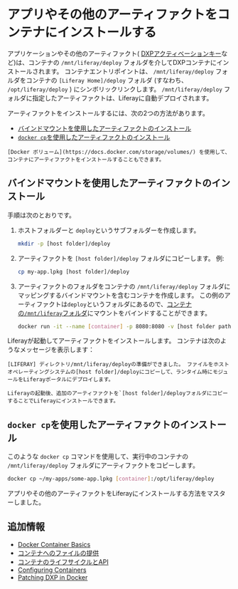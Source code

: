# アプリやその他のアーティファクトをコンテナにインストールする

アプリケーションやその他のアーティファクト( [DXPアクティベーションキー](../../setting-up-liferay/activating-liferay-dxp.md)など)は、コンテナの `/mnt/liferay/deploy` フォルダを介してDXPコンテナにインストールされます。 コンテナエントリポイントは、 `/mnt/liferay/deploy` フォルダをコンテナの `[Liferay Home]/deploy` フォルダ (すなわち、 `/opt/liferay/deploy` ) にシンボリックリンクします。 `/mnt/liferay/deploy` フォルダに指定したアーティファクトは、Liferayに自動デプロイされます。

アーティファクトをインストールするには、次の2つの方法があります。

  - [バインドマウントを使用したアーティファクトのインストール](#installing-artifacts-using-a-bind-mount)
  - [`docker cp`を使用したアーティファクトのインストール](#installing-artifacts-using-docker-cp)

<!-- end list -->

```{note}
[Docker ボリューム](https://docs.docker.com/storage/volumes/) を使用して、コンテナにアーティファクトをインストールすることもできます。
```

## バインドマウントを使用したアーティファクトのインストール

手順は次のとおりです。

1.  ホストフォルダーと `deploy`というサブフォルダーを作成します。

    ``` bash
    mkdir -p [host folder]/deploy
    ```

2.  アーティファクトを `[host folder]/deploy` フォルダにコピーします。 例:

    ``` bash
    cp my-app.lpkg [host folder]/deploy
    ```

3.  アーティファクトのフォルダをコンテナの `/mnt/liferay/deploy` フォルダにマッピングするバインドマウントを含むコンテナを作成します。 この例のアーティファクトは`deploy`というフォルダにあるので、[コンテナの`/mnt/liferay`フォルダ](./providing-files-to-the-container.md#bind-mounting-a-host-folder-to-mnt-liferay)にマウントをバインドすることができます。

    ``` bash
    docker run -it --name [container] -p 8080:8080 -v [host folder path]:/mnt/liferay liferay/dxp:[tag]
    ```

Liferayが起動してアーティファクトをインストールします。 コンテナは次のようなメッセージを表示します：

``` message
[LIFERAY] ディレクトリ/mnt/liferay/deployの準備ができました。 ファイルをホストオペレーティングシステムの[host folder]/deployにコピーして、ランタイム時にモジュールをLiferayポータルにデプロイします。
```

```{note}
Liferayの起動後、追加のアーティファクトを`[host folder]/deployフォルダにコピーすることでLiferayにインストールできます。
```

## `docker cp`を使用したアーティファクトのインストール

このような `docker cp` コマンドを使用して、実行中のコンテナの `/mnt/liferay/deploy` フォルダにアーティファクトをコピーします。

``` bash
docker cp ~/my-apps/some-app.lpkg [container]:/opt/liferay/deploy
```

アプリやその他のアーティファクトをLiferayにインストールする方法をマスターしました。

## 追加情報

  - [Docker Container Basics](./docker-container-basics.md)
  - [コンテナへのファイルの提供](./providing-files-to-the-container.md)
  - [コンテナのライフサイクルとAPI](./container-lifecycle-and-api.md)
  - [Configuring Containers](./configuring-containers.md)
  - [Patching DXP in Docker](./patching-dxp-in-docker.md)
